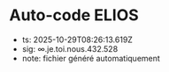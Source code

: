 # Auto-code ELIOS
- ts: 2025-10-29T08:26:13.619Z
- sig: ∞.je.toi.nous.432.528
- note: fichier généré automatiquement